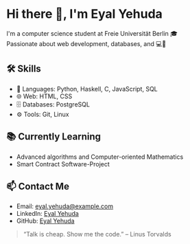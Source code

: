 # Hi there 👋, I'm Eyal Yehuda

I'm a computer science student at Freie Universität Berlin 🎓  
Passionate about web development, databases, and 💻🔐

## 🛠️ Skills
- 💬 Languages: Python, Haskell, C, JavaScript, SQL
- 🌐 Web: HTML, CSS
- 🗄️ Databases: PostgreSQL
- ⚙️ Tools: Git, Linux

## 📚 Currently Learning
- Advanced algorithms and Computer-oriented Mathematics
- Smart Contract Software-Project

## 📫 Contact Me
- Email: eyal.yehuda@example.com
- LinkedIn: [Eyal Yehuda](https://linkedin.com/in/eyal-yehuda-a93353336)
- GitHub: [Eyal Yehuda](https://github.com/EyalYeh)

> “Talk is cheap. Show me the code.” – Linus Torvalds

<!---
EyalYeh/EyalYeh is a ✨ special ✨ repository because its `README.md` (this file) appears on your GitHub profile.
You can click the Preview link to take a look at your changes.
--->
